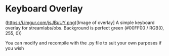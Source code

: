 # Keyboard Overlay
(https://i.imgur.com/jsJBuUY.png)[Image of overlay]
A simple keyboard overlay for streamlabs/obs. Background is perfect green (#00FF00 / RGB(0, 255, 0))

You can modify and recompile with the .py file to suit your own purposes if you wish
